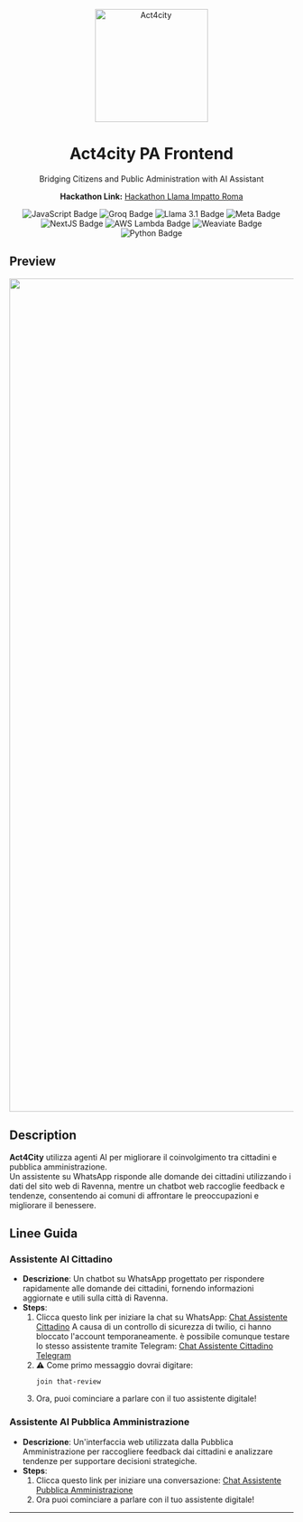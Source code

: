 <p align="center">
    <a href="https://" target="blank"><img src="https://github.com/user-attachments/assets/cfad9966-6379-4337-b3e4-edb4eba22e14" width="200" alt="Act4city" /></a>
</p>


<h1 align="center">Act4city PA Frontend</h1>
<p align="center">Bridging Citizens and Public Administration with AI Assistant</p>
<p align="center"><b>Hackathon Link:</b> <a href="https://lablab.ai/event/hackathon-llama-impatto-roma/act4city/act4city-il-ponte-fra-cittadini-e-pa">Hackathon Llama Impatto Roma</a></p>



<p align="center">
    <img src="https://img.shields.io/badge/JavaScript-F7DF1E?logo=javascript&logoColor=000&style=for-the-badge" alt="JavaScript Badge">
  <img src="https://img.shields.io/badge/Groq-00D1C1?logo=groq&logoColor=fff&style=for-the-badge" alt="Groq Badge">
    <img src="https://img.shields.io/badge/Llama_3.1-FF6F61?logo=python&logoColor=fff&style=for-the-badge" alt="Llama 3.1 Badge">
    <img src="https://img.shields.io/badge/Meta-1877F2?logo=facebook&logoColor=fff&style=for-the-badge" alt="Meta Badge">
    <img src="https://img.shields.io/badge/NextJS-000000?logo=next.js&logoColor=fff&style=for-the-badge" alt="NextJS Badge">
    <img src="https://img.shields.io/badge/AWS_Lambda-FF9900?logo=amazon-aws&logoColor=fff&style=for-the-badge" alt="AWS Lambda Badge">
    <img src="https://img.shields.io/badge/Weaviate-5128A7?logo=data&logoColor=fff&style=for-the-badge" alt="Weaviate Badge">
    <img src="https://img.shields.io/badge/Python-3776AB?logo=python&logoColor=fff&style=for-the-badge" alt="Python Badge">
</p>


## Preview
<p align="center">
   <img width="1475" alt="Screenshot 2025-01-07 at 15 23 30" src="https://github.com/user-attachments/assets/e991fcc7-3423-4763-b8ae-d16cca32f85d" />
</p>


## Description
**Act4City** utilizza agenti AI per migliorare il coinvolgimento tra cittadini e pubblica amministrazione.  
Un assistente su WhatsApp risponde alle domande dei cittadini utilizzando i dati del sito web di Ravenna, mentre un chatbot web raccoglie feedback e tendenze, consentendo ai comuni di affrontare le preoccupazioni e migliorare il benessere.

## Linee Guida

### Assistente AI Cittadino
- **Descrizione**: Un chatbot su WhatsApp progettato per rispondere rapidamente alle domande dei cittadini, fornendo informazioni aggiornate e utili sulla città di Ravenna.
- **Steps**:
  1. Clicca questo link per iniziare la chat su WhatsApp: [Chat Assistente Cittadino](http://wa.me/+14155238886?text=join%20that-review) 
     A causa di un controllo di sicurezza di twilio, ci hanno bloccato l'account temporaneamente.
     è possibile comunque testare lo stesso assistente tramite Telegram:
        [Chat Assistente Cittadino Telegram](https://t.me/RavennaAIBot) 
  2. :warning: Come primo messaggio dovrai digitare:
      ```
      join that-review
  3. Ora, puoi cominciare a parlare con il tuo assistente digitale! 


### Assistente AI Pubblica Amministrazione
- **Descrizione**: Un'interfaccia web utilizzata dalla Pubblica Amministrazione per raccogliere feedback dai cittadini e analizzare tendenze per supportare decisioni strategiche.
- **Steps**:
  1. Clicca questo link per iniziare una conversazione: [Chat Assistente Pubblica Amministrazione](https://f565c5ba-a1df-4934-b742-3ac3641ae839-00-11vkzq33d21ll.worf.replit.dev/)
  2. Ora puoi cominciare a parlare con il tuo assistente digitale!
---
